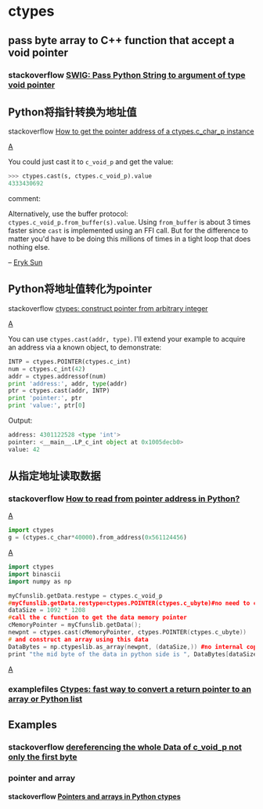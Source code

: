# ctypes



## pass byte array to C++ function that accept a void pointer



### stackoverflow [SWIG: Pass Python String to argument of type void pointer](https://stackoverflow.com/questions/41131554/swig-pass-python-string-to-argument-of-type-void-pointer)



## Python将指针转换为地址值

stackoverflow [How to get the pointer address of a ctypes.c_char_p instance](https://stackoverflow.com/questions/32234970/how-to-get-the-pointer-address-of-a-ctypes-c-char-p-instance)

[A](https://stackoverflow.com/a/32235051/10173843)

You could just cast it to `c_void_p` and get the value:

```python
>>> ctypes.cast(s, ctypes.c_void_p).value
4333430692
```

comment:

Alternatively, use the buffer protocol: `ctypes.c_void_p.from_buffer(s).value`. Using `from_buffer` is about 3 times faster since `cast` is implemented using an FFI call. But for the difference to matter you'd have to be doing this millions of times in a tight loop that does nothing else. 

– [Eryk Sun](https://stackoverflow.com/users/205580/eryk-sun)

## Python将地址值转化为pointer

stackoverflow [ctypes: construct pointer from arbitrary integer](https://stackoverflow.com/questions/5783761/ctypes-construct-pointer-from-arbitrary-integer)

[A](https://stackoverflow.com/a/5784284/10173843)

You can use `ctypes.cast(addr, type)`. I'll extend your example to acquire an address via a known object, to demonstrate:

```python
INTP = ctypes.POINTER(ctypes.c_int)
num = ctypes.c_int(42)
addr = ctypes.addressof(num)
print 'address:', addr, type(addr)
ptr = ctypes.cast(addr, INTP)
print 'pointer:', ptr
print 'value:', ptr[0]
```

Output:

```python
address: 4301122528 <type 'int'>
pointer: <__main__.LP_c_int object at 0x1005decb0>
value: 42
```



## 从指定地址读取数据



### stackoverflow [How to read from pointer address in Python?](https://stackoverflow.com/questions/48808997/how-to-read-from-pointer-address-in-python)



[A](https://stackoverflow.com/a/48809155/10173843)

```Python
import ctypes
g = (ctypes.c_char*40000).from_address(0x561124456)
```



[A](https://stackoverflow.com/a/51200615/10173843)



```C++
import ctypes
import binascii
import numpy as np

myCfunslib.getData.restype = ctypes.c_void_p
#myCfunslib.getData.restype=ctypes.POINTER(ctypes.c_ubyte)#no need to cast
dataSize = 1092 * 1208
#call the c function to get the data memory pointer
cMemoryPointer = myCfunslib.getData();
newpnt = ctypes.cast(cMemoryPointer, ctypes.POINTER(ctypes.c_ubyte))
# and construct an array using this data
DataBytes = np.ctypeslib.as_array(newpnt, (dataSize,)) #no internal copy
print "the mid byte of the data in python side is ", DataBytes[dataSize/2]
```

[A](https://stackoverflow.com/a/51107407/10173843)



### examplefiles [Ctypes: fast way to convert a return pointer to an array or Python list](https://www.examplefiles.net/cs/554597)



## Examples



### stackoverflow [dereferencing the whole Data of c_void_p not only the first byte](https://stackoverflow.com/questions/51981858/dereferencing-the-whole-data-of-c-void-p-not-only-the-first-byte)



### pointer and array

#### stackoverflow [Pointers and arrays in Python ctypes](https://stackoverflow.com/questions/1363163/pointers-and-arrays-in-python-ctypes)